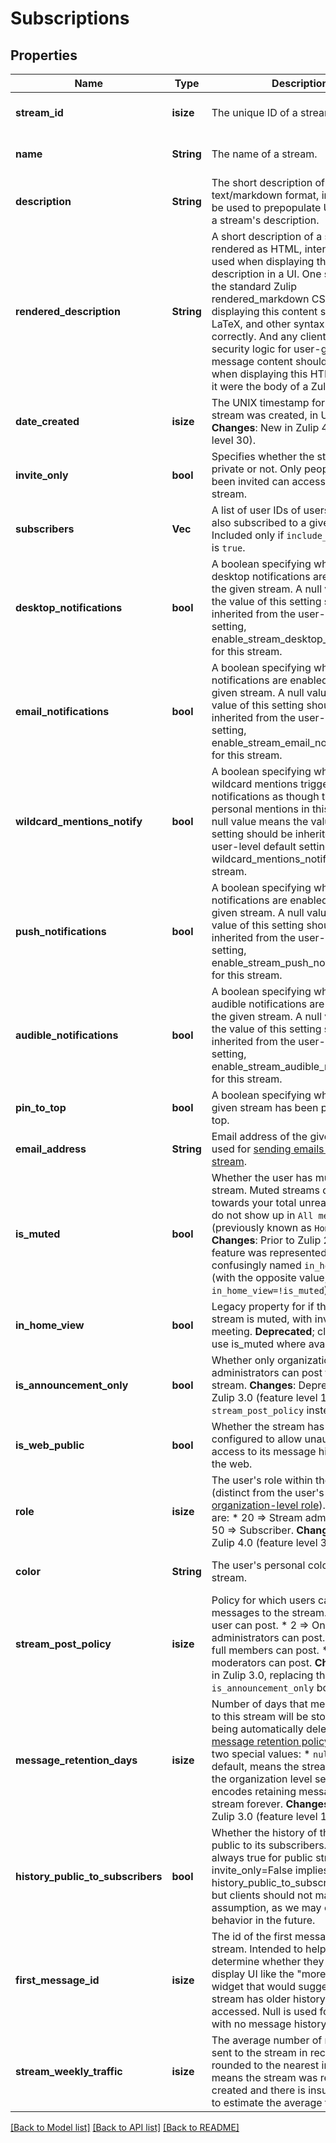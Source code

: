 # Subscriptions

## Properties
Name | Type | Description | Notes
------------ | ------------- | ------------- | -------------
**stream_id** | **isize** | The unique ID of a stream.  | [optional] [default to None]
**name** | **String** | The name of a stream.  | [optional] [default to None]
**description** | **String** | The short description of a stream in text/markdown format, intended to be used to prepopulate UI for editing a stream's description.  | [optional] [default to None]
**rendered_description** | **String** | A short description of a stream rendered as HTML, intended to be used when displaying the stream description in a UI.  One should use the standard Zulip rendered_markdown CSS when displaying this content so that emoji, LaTeX, and other syntax work correctly.  And any client-side security logic for user-generated message content should be applied when displaying this HTML as though it were the body of a Zulip message.  | [optional] [default to None]
**date_created** | **isize** | The UNIX timestamp for when the stream was created, in UTC seconds.  **Changes**: New in Zulip 4.0 (feature level 30).  | [optional] [default to None]
**invite_only** | **bool** | Specifies whether the stream is private or not. Only people who have been invited can access a private stream.  | [optional] [default to None]
**subscribers** | **Vec<i32>** | A list of user IDs of users who are also subscribed to a given stream. Included only if `include_subscribers` is `true`.  | [optional] [default to None]
**desktop_notifications** | **bool** | A boolean specifying whether desktop notifications are enabled for the given stream.  A null value means the value of this setting should be inherited from the user-level default setting, enable_stream_desktop_notifications, for this stream.  | [optional] [default to None]
**email_notifications** | **bool** | A boolean specifying whether email notifications are enabled for the given stream.  A null value means the value of this setting should be inherited from the user-level default setting, enable_stream_email_notifications, for this stream.  | [optional] [default to None]
**wildcard_mentions_notify** | **bool** | A boolean specifying whether wildcard mentions trigger notifications as though they were personal mentions in this stream.  A null value means the value of this setting should be inherited from the user-level default setting, wildcard_mentions_notify, for this stream.  | [optional] [default to None]
**push_notifications** | **bool** | A boolean specifying whether push notifications are enabled for the given stream.  A null value means the value of this setting should be inherited from the user-level default setting, enable_stream_push_notifications, for this stream.  | [optional] [default to None]
**audible_notifications** | **bool** | A boolean specifying whether audible notifications are enabled for the given stream.  A null value means the value of this setting should be inherited from the user-level default setting, enable_stream_audible_notifications, for this stream.  | [optional] [default to None]
**pin_to_top** | **bool** | A boolean specifying whether the given stream has been pinned to the top.  | [optional] [default to None]
**email_address** | **String** | Email address of the given stream, used for [sending emails to the stream](/help/message-a-stream-by-email).  | [optional] [default to None]
**is_muted** | **bool** | Whether the user has muted the stream. Muted streams do not count towards your total unread count and do not show up in `All messages` view (previously known as `Home` view).  **Changes**: Prior to Zulip 2.1, this feature was represented by the more confusingly named `in_home_view` (with the opposite value, `in_home_view=!is_muted`).  | [optional] [default to None]
**in_home_view** | **bool** | Legacy property for if the given stream is muted, with inverted meeting.  **Deprecated**; clients should use is_muted where available.  | [optional] [default to None]
**is_announcement_only** | **bool** | Whether only organization administrators can post to the stream.  **Changes**: Deprecated in Zulip 3.0 (feature level 1), use `stream_post_policy` instead.  | [optional] [default to None]
**is_web_public** | **bool** | Whether the stream has been configured to allow unauthenticated access to its message history from the web.  | [optional] [default to None]
**role** | **isize** | The user's role within the stream (distinct from the user's [organization-level role](/help/roles-and-permissions)). Valid values are:  * 20 => Stream administrator. * 50 => Subscriber.  **Changes**: New in Zulip 4.0 (feature level 31).  | [optional] [default to None]
**color** | **String** | The user's personal color for the stream.  | [optional] [default to None]
**stream_post_policy** | **isize** | Policy for which users can post messages to the stream.  * 1 => Any user can post. * 2 => Only administrators can post. * 3 => Only full members can post. * 4 => Only moderators can post.  **Changes**: New in Zulip 3.0, replacing the previous `is_announcement_only` boolean.  | [optional] [default to None]
**message_retention_days** | **isize** | Number of days that messages sent to this stream will be stored before being automatically deleted by the [message retention policy](/help/message-retention-policy).  There are two special values:  * `null`, the default, means the stream will inherit the organization   level setting. * `-1` encodes retaining messages in this stream forever.  **Changes**: New in Zulip 3.0 (feature level 17).  | [optional] [default to None]
**history_public_to_subscribers** | **bool** | Whether the history of the stream is public to its subscribers.  Currently always true for public streams (i.e. invite_only=False implies history_public_to_subscribers=True), but clients should not make that assumption, as we may change that behavior in the future.  | [optional] [default to None]
**first_message_id** | **isize** | The id of the first message in the stream.  Intended to help clients determine whether they need to display UI like the \"more topics\" widget that would suggest the stream has older history that can be accessed.  Null is used for streams with no message history.  | [optional] [default to None]
**stream_weekly_traffic** | **isize** | The average number of messages sent to the stream in recent weeks, rounded to the nearest integer.  Null means the stream was recently created and there is insufficient data to estimate the average traffic.  | [optional] [default to None]

[[Back to Model list]](../README.md#documentation-for-models) [[Back to API list]](../README.md#documentation-for-api-endpoints) [[Back to README]](../README.md)



